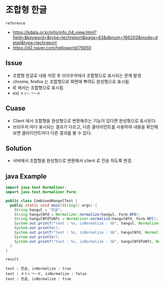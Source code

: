 # 조합형 한글

`reference`
  - https://kdata.or.kr/info/info_04_view.html?field=&keyword=&type=techreport&page=63&dbnum=166203&mode=detail&type=techreport
  - https://d2.naver.com/helloworld/76650

## Issue

  - 조합형 한글로 내용 저장 후 브라우저에서 조합형으로 표시되는 문제 발생
  - chrome, firefox 는 조합형으로 화면에 뿌려도 완성형으로 표시됨.
  - IE 에서는 조합형으로 표시됨.
  - ex) `ㅎㅏㄴㄱㅡㄹ`
  
## Cuase

  - Client 에서 조합형을 완성형으로 변환해주는 기능이 있다면 완성형으로 표시된다.
  - 브라우저 마다 표시되는 결과가 다르고, 다른 클라이언트를 사용하여 내용을 확인해보면 클라이언트마다 다른 결과를 볼 수 있다.

## Solution

  - 서버에서 조합형을 완성형으로 변환해서 client 로 전송 하도록 변경.

## java Example

```java
import java.text.Normalizer;
import java.text.Normalizer.Form;

public class CombinedHangulTest {
  public static void main(String[] args) {
    String hangul = "한글";
    String hangulNfd = Normalizer.normalize(hangul, Form.NFD);
    String hangulNfdToNfc = Normalizer.normalize(hangulNfd, Form.NFC);
    System.out.printf("text : %s, isNormalize : %b", hangul, Normalizer.isNormalized(hangul, Form.NFC));
    System.out.println();
    System.out.printf("text : %s, isNormalize : %b", hangulNfd, Normalizer.isNormalized(hangulNfd, Form.NFC));
    System.out.println();
    System.out.printf("text : %s, isNormalize : %b", hangulNfdToNfc, Normalizer.isNormalized(hangulNfdToNfc, Form.NFC));
  }
}
```

`result`

```
text : 한글, isNormalize : true
text : ㅎㅏㄴㄱㅡㄹ, isNormalize : false
text : 한글, isNormalize : true
```
